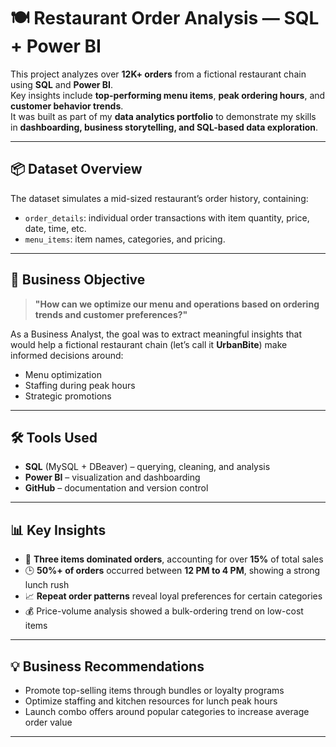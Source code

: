 # 🍽️ Restaurant Order Analysis — SQL + Power BI

This project analyzes over **12K+ orders** from a fictional restaurant chain using **SQL** and **Power BI**.  
Key insights include **top-performing menu items**, **peak ordering hours**, and **customer behavior trends**.  
It was built as part of my **data analytics portfolio** to demonstrate my skills in **dashboarding, business storytelling, and SQL-based data exploration**.

---

## 📦 Dataset Overview

The dataset simulates a mid-sized restaurant’s order history, containing:
- `order_details`: individual order transactions with item quantity, price, date, time, etc.
- `menu_items`: item names, categories, and pricing.


---

## 🎯 Business Objective

> **"How can we optimize our menu and operations based on ordering trends and customer preferences?"**

As a Business Analyst, the goal was to extract meaningful insights that would help a fictional restaurant chain (let’s call it **UrbanBite**) make informed decisions around:
- Menu optimization  
- Staffing during peak hours  
- Strategic promotions

---

## 🛠 Tools Used

- **SQL** (MySQL + DBeaver) – querying, cleaning, and analysis  
- **Power BI** – visualization and dashboarding  
- **GitHub** – documentation and version control

---

## 📊 Key Insights

- 🥗 **Three items dominated orders**, accounting for over **15%** of total sales  
- 🕒 **50%+ of orders** occurred between **12 PM to 4 PM**, showing a strong lunch rush  
- 📈 **Repeat order patterns** reveal loyal preferences for certain categories  
- 💰 Price-volume analysis showed a bulk-ordering trend on low-cost items

---

## 💡 Business Recommendations

- Promote top-selling items through bundles or loyalty programs  
- Optimize staffing and kitchen resources for lunch peak hours  
- Launch combo offers around popular categories to increase average order value

---


